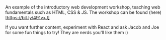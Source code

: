 An example of the introductory web development workshop, teaching web fundamentals such as HTML, CSS & JS. The workshop can be found (here)[https://bit.ly/491vxJ]

If you want further content, experiment with React and ask Jacob and Joe for some fun things to try! They are nerds you'll like them :)

